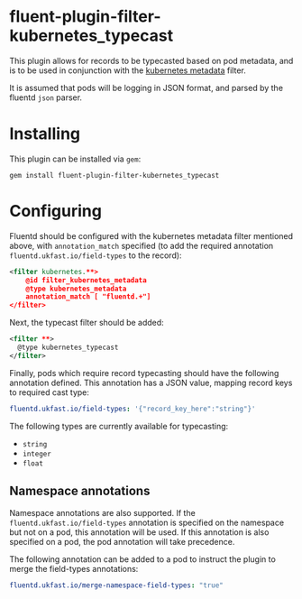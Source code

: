 # fluent-plugin-filter-kubernetes_typecast

This plugin allows for records to be typecasted based on pod metadata, and is to be used in conjunction with the [kubernetes metadata](https://github.com/fabric8io/fluent-plugin-kubernetes_metadata_filter) filter.

It is assumed that pods will be logging in JSON format, and parsed by the fluentd `json` parser. 

# Installing

This plugin can be installed via `gem`:

```
gem install fluent-plugin-filter-kubernetes_typecast
```

# Configuring

Fluentd should be configured with the kubernetes metadata filter mentioned above, with `annotation_match` specified (to add the required annotation `fluentd.ukfast.io/field-types` to the record):

```xml
<filter kubernetes.**>
    @id filter_kubernetes_metadata
    @type kubernetes_metadata
    annotation_match [ "fluentd.+"]
</filter>
```

Next, the typecast filter should be added:

```xml  
<filter **>
  @type kubernetes_typecast
</filter>
```

Finally, pods which require record typecasting should have the following annotation defined. This annotation has a JSON value, mapping record keys to required cast type:

```yaml
fluentd.ukfast.io/field-types: '{"record_key_here":"string"}'
```

The following types are currently available for typecasting:

* `string`
* `integer`
* `float`

## Namespace annotations

Namespace annotations are also supported. If the `fluentd.ukfast.io/field-types` annotation is specified on the namespace but not on a pod, 
this annotation will be used. If this annotation is also specified on a pod, the pod annotation will take precedence.

The following annotation can be added to a pod to instruct the plugin to merge the field-types annotations:

```yaml
fluentd.ukfast.io/merge-namespace-field-types: "true"
```